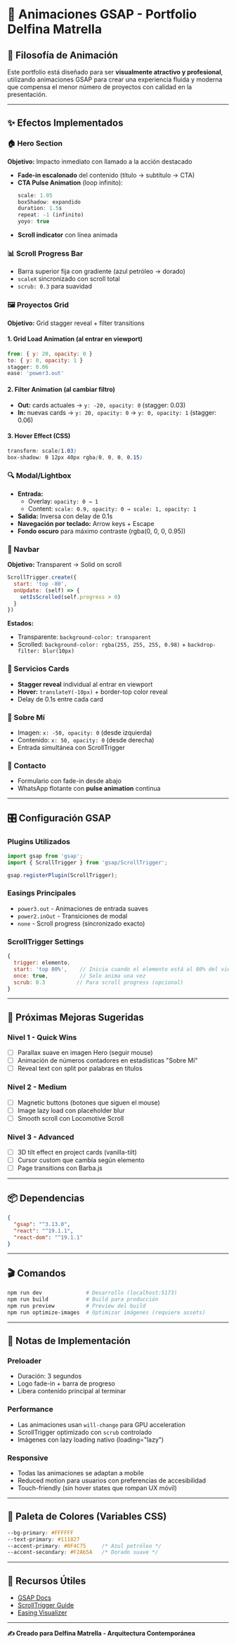 # 🎨 Animaciones GSAP - Portfolio Delfina Matrella

## 🎯 Filosofía de Animación

Este portfolio está diseñado para ser **visualmente atractivo y profesional**, utilizando animaciones GSAP para crear una experiencia fluida y moderna que compensa el menor número de proyectos con calidad en la presentación.

---

## ✨ Efectos Implementados

### 🏠 Hero Section
**Objetivo:** Impacto inmediato con llamado a la acción destacado

- **Fade-in escalonado** del contenido (título → subtítulo → CTA)
- **CTA Pulse Animation** (loop infinito):
  ```javascript
  scale: 1.05
  boxShadow: expandido
  duration: 1.5s
  repeat: -1 (infinito)
  yoyo: true
  ```
- **Scroll indicator** con línea animada

### 📊 Scroll Progress Bar
- Barra superior fija con gradiente (azul petróleo → dorado)
- `scaleX` sincronizado con scroll total
- `scrub: 0.3` para suavidad

### 🖼️ Proyectos Grid
**Objetivo:** Grid stagger reveal + filter transitions

#### 1. **Grid Load Animation** (al entrar en viewport)
```javascript
from: { y: 20, opacity: 0 }
to: { y: 0, opacity: 1 }
stagger: 0.06
ease: 'power3.out'
```

#### 2. **Filter Animation** (al cambiar filtro)
- **Out:** cards actuales → `y: -20, opacity: 0` (stagger: 0.03)
- **In:** nuevas cards → `y: 20, opacity: 0` → `y: 0, opacity: 1` (stagger: 0.06)

#### 3. **Hover Effect** (CSS)
```css
transform: scale(1.03)
box-shadow: 0 12px 40px rgba(0, 0, 0, 0.15)
```

### 🔍 Modal/Lightbox
- **Entrada:** 
  - Overlay: `opacity: 0 → 1`
  - Content: `scale: 0.9, opacity: 0 → scale: 1, opacity: 1`
- **Salida:** Inversa con delay de 0.1s
- **Navegación por teclado:** Arrow keys + Escape
- **Fondo oscuro** para máximo contraste (rgba(0, 0, 0, 0.95))

### 🧭 Navbar
**Objetivo:** Transparent → Solid on scroll

```javascript
ScrollTrigger.create({
  start: 'top -80',
  onUpdate: (self) => {
    setIsScrolled(self.progress > 0)
  }
})
```

**Estados:**
- Transparente: `background-color: transparent`
- Scrolled: `background-color: rgba(255, 255, 255, 0.98)` + `backdrop-filter: blur(10px)`

### 💼 Servicios Cards
- **Stagger reveal** individual al entrar en viewport
- **Hover:** `translateY(-10px)` + border-top color reveal
- Delay de 0.1s entre cada card

### 👤 Sobre Mí
- Imagen: `x: -50, opacity: 0` (desde izquierda)
- Contenido: `x: 50, opacity: 0` (desde derecha)
- Entrada simultánea con ScrollTrigger

### 📧 Contacto
- Formulario con fade-in desde abajo
- WhatsApp flotante con **pulse animation** continua

---

## 🎛️ Configuración GSAP

### Plugins Utilizados
```javascript
import gsap from 'gsap';
import { ScrollTrigger } from 'gsap/ScrollTrigger';

gsap.registerPlugin(ScrollTrigger);
```

### Easings Principales
- `power3.out` - Animaciones de entrada suaves
- `power2.inOut` - Transiciones de modal
- `none` - Scroll progress (sincronizado exacto)

### ScrollTrigger Settings
```javascript
{
  trigger: elemento,
  start: 'top 80%',    // Inicia cuando el elemento está al 80% del viewport
  once: true,          // Solo anima una vez
  scrub: 0.3          // Para scroll progress (opcional)
}
```

---

## 🚀 Próximas Mejoras Sugeridas

### Nivel 1 - Quick Wins
- [ ] Parallax suave en imagen Hero (seguir mouse)
- [ ] Animación de números contadores en estadísticas "Sobre Mí"
- [ ] Reveal text con split por palabras en títulos

### Nivel 2 - Medium
- [ ] Magnetic buttons (botones que siguen el mouse)
- [ ] Image lazy load con placeholder blur
- [ ] Smooth scroll con Locomotive Scroll

### Nivel 3 - Advanced
- [ ] 3D tilt effect en project cards (vanilla-tilt)
- [ ] Cursor custom que cambia según elemento
- [ ] Page transitions con Barba.js

---

## 📦 Dependencias

```json
{
  "gsap": "^3.13.0",
  "react": "^19.1.1",
  "react-dom": "^19.1.1"
}
```

---

## 🎬 Comandos

```bash
npm run dev              # Desarrollo (localhost:5173)
npm run build            # Build para producción
npm run preview          # Preview del build
npm run optimize-images  # Optimizar imágenes (requiere assets)
```

---

## 📝 Notas de Implementación

### Preloader
- Duración: 3 segundos
- Logo fade-in + barra de progreso
- Libera contenido principal al terminar

### Performance
- Las animaciones usan `will-change` para GPU acceleration
- ScrollTrigger optimizado con `scrub` controlado
- Imágenes con lazy loading nativo (loading="lazy")

### Responsive
- Todas las animaciones se adaptan a mobile
- Reduced motion para usuarios con preferencias de accesibilidad
- Touch-friendly (sin hover states que rompan UX móvil)

---

## 🎨 Paleta de Colores (Variables CSS)

```css
--bg-primary: #FFFFFF
--text-primary: #111827
--accent-primary: #0F4C75     /* Azul petróleo */
--accent-secondary: #F2A65A   /* Dorado suave */
```

---

## 🔗 Recursos Útiles

- [GSAP Docs](https://gsap.com/docs/v3/)
- [ScrollTrigger Guide](https://gsap.com/docs/v3/Plugins/ScrollTrigger)
- [Easing Visualizer](https://gsap.com/docs/v3/Eases/)

---

**✍️ Creado para Delfina Matrella - Arquitectura Contemporánea**
